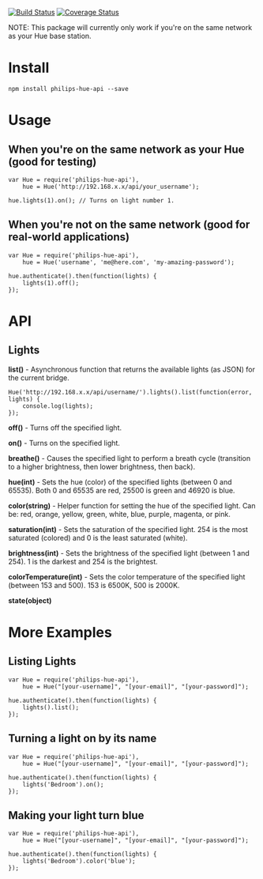 [![Build Status](https://travis-ci.org/drew-walker/node-philips-hue-api.svg?branch=master)](https://travis-ci.org/drew-walker/node-philips-hue-api)
[![Coverage Status](https://coveralls.io/repos/drew-walker/node-philips-hue-api/badge.svg?branch=master)](https://coveralls.io/r/drew-walker/node-philips-hue-api?branch=master)

NOTE: This package will currently only work if you're on the same network as your Hue base station.

# Install

    npm install philips-hue-api --save

# Usage

## When you're on the same network as your Hue (good for testing)

    var Hue = require('philips-hue-api'),
        hue = Hue('http://192.168.x.x/api/your_username');

    hue.lights(1).on(); // Turns on light number 1.

## When you're not on the same network (good for real-world applications)

    var Hue = require('philips-hue-api'),
        hue = Hue('username', 'me@here.com', 'my-amazing-password');

    hue.authenticate().then(function(lights) {
        lights(1).off();
    });

# API

## Lights

**list()** - Asynchronous function that returns the available lights (as JSON) for the current bridge.

    Hue('http://192.168.x.x/api/username/').lights().list(function(error, lights) {
        console.log(lights);
    });

**off()** - Turns off the specified light.

**on()** - Turns on the specified light.

**breathe()** - Causes the specified light to perform a breath cycle (transition to a higher brightness, then lower brightness, then back).

**hue(int)** - Sets the hue (color) of the specified lights (between 0 and 65535). Both 0 and 65535 are red, 25500 is green and 46920 is blue.

**color(string)** - Helper function for setting the hue of the specified light. Can be: red, orange, yellow, green, white, blue, purple, magenta, or pink.

**saturation(int)** - Sets the saturation of the specified light. 254 is the most saturated (colored) and 0 is the least saturated (white).

**brightness(int)** - Sets the brightness of the specified light (between 1 and 254). 1 is the darkest and 254 is the brightest.

**colorTemperature(int)** - Sets the color temperature of the specified light (between 153 and 500). 153 is 6500K, 500 is 2000K.

**state(object)**

# More Examples

## Listing Lights

    var Hue = require('philips-hue-api'),
        hue = Hue("[your-username]", "[your-email]", "[your-password]");

    hue.authenticate().then(function(lights) {
        lights().list();
    });

## Turning a light on by its name

    var Hue = require('philips-hue-api'),
        hue = Hue("[your-username]", "[your-email]", "[your-password]");

    hue.authenticate().then(function(lights) {
        lights('Bedroom').on();
    });

## Making your light turn blue

    var Hue = require('philips-hue-api'),
        hue = Hue("[your-username]", "[your-email]", "[your-password]");

    hue.authenticate().then(function(lights) {
        lights('Bedroom').color('blue');
    });